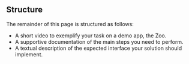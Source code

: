 
## Structure

The remainder of this page is structured as follows:

 * A short video to exemplify your task on a demo app, the Zoo.
 * A supportive documentation of the main steps you need to perform.
 * A textual description of the expected interface your solution should implement.
